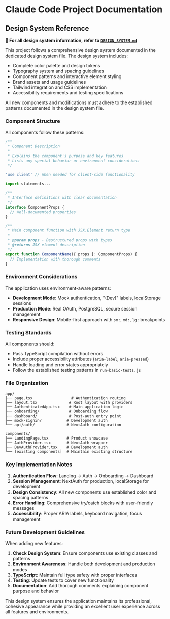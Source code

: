 # Claude Code Project Documentation

## Design System Reference

**🎨 For all design system information, refer to [`DESIGN_SYSTEM.md`](./DESIGN_SYSTEM.md)**

This project follows a comprehensive design system documented in the dedicated design system file. The design system includes:
- Complete color palette and design tokens
- Typography system and spacing guidelines  
- Component patterns and interactive element styling
- Brand assets and usage guidelines
- Tailwind integration and CSS implementation
- Accessibility requirements and testing specifications

All new components and modifications must adhere to the established patterns documented in the design system file.

### Component Structure

All components follow these patterns:

```typescript
/**
 * Component Description
 * 
 * Explains the component's purpose and key features
 * Lists any special behavior or environment considerations
 */

'use client' // When needed for client-side functionality

import statements...

/**
 * Interface definitions with clear documentation
 */
interface ComponentProps {
  // Well-documented properties
}

/**
 * Main component function with JSX.Element return type
 * 
 * @param props - Destructured props with types
 * @returns JSX element description
 */
export function ComponentName({ props }: ComponentProps) {
  // Implementation with thorough comments
}
```

### Environment Considerations

The application uses environment-aware patterns:

- **Development Mode**: Mock authentication, "(Dev)" labels, localStorage sessions
- **Production Mode**: Real OAuth, PostgreSQL, secure session management
- **Responsive Design**: Mobile-first approach with `sm:`, `md:`, `lg:` breakpoints

### Testing Standards

All components should:
- Pass TypeScript compilation without errors
- Include proper accessibility attributes (`aria-label`, `aria-pressed`)
- Handle loading and error states appropriately
- Follow the established testing patterns in `run-basic-tests.js`

### File Organization

```
app/
├── page.tsx                 # Authentication routing
├── layout.tsx              # Root layout with providers
├── AuthenticatedApp.tsx    # Main application logic
├── onboarding/             # Onboarding flow
├── dashboard/              # Post-auth entry point
├── mock-signin/           # Development auth
└── api/auth/              # NextAuth configuration

components/
├── LandingPage.tsx        # Product showcase
├── AuthProvider.tsx       # NextAuth wrapper
├── DevAuthProvider.tsx    # Development auth
└── [existing components]  # Maintain existing structure
```

### Key Implementation Notes

1. **Authentication Flow**: Landing → Auth → Onboarding → Dashboard
2. **Session Management**: NextAuth for production, localStorage for development
3. **Design Consistency**: All new components use established color and spacing patterns
4. **Error Handling**: Comprehensive try/catch blocks with user-friendly messages
5. **Accessibility**: Proper ARIA labels, keyboard navigation, focus management

### Future Development Guidelines

When adding new features:

1. **Check Design System**: Ensure components use existing classes and patterns
2. **Environment Awareness**: Handle both development and production modes
3. **TypeScript**: Maintain full type safety with proper interfaces
4. **Testing**: Update tests to cover new functionality
5. **Documentation**: Add thorough comments explaining component purpose and behavior

This design system ensures the application maintains its professional, cohesive appearance while providing an excellent user experience across all features and environments.